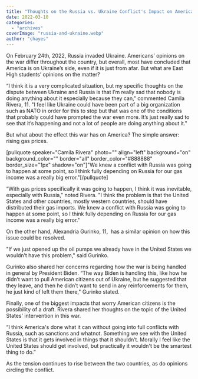 ```yaml
---
title: "Thoughts on the Russia vs. Ukraine Conflict's Impact on America"
date: 2022-03-10
categories: 
  - "archives"
coverImage: "russia-and-ukraine.webp"
author: "chayes"
---
```


On February 24th, 2022, Russia invaded Ukraine. Americans’ opinions on the war differ throughout the country, but overall, most have concluded that America is on Ukraine’s side, even if it is just from afar. But what are East High students’ opinions on the matter?

“I think it is a very complicated situation, but my specific thoughts on the dispute between Ukraine and Russia is that I’m really sad that nobody is doing anything about it especially because they can," commented Camila Rivera, 11. "I feel like Ukraine could have been part of a big organization such as NATO in order for this to stop but that was one of the conditions that probably could have prompted the war even more. It’s just really sad to see that it’s happening and not a lot of people are doing anything about it."

But what about the effect this war has on America? The simple answer: rising gas prices.

\[pullquote speaker="Camila Rivera" photo="" align="left" background="on" background\_color="" border="all" border\_color="#888888" border\_size="1px" shadow="on"\]"We knew a conflict with Russia was going to happen at some point, so I think fully depending on Russia for our gas income was a really big error."\[/pullquote\]

“With gas prices specifically it was going to happen, I think it was inevitable, especially with Russia," noted Rivera. "I think the problem is that the United States and other countries, mostly western countries, should have distributed their gas imports. We knew a conflict with Russia was going to happen at some point, so I think fully depending on Russia for our gas income was a really big error."

On the other hand, Alexandria Gurinko, 11,  has a similar opinion on how this issue could be resolved.

"If we just opened up the oil pumps we already have in the United States we wouldn’t have this problem," said Gurinko.

Gurinko also shared her concerns regarding how the war is being handled in general by President Biden. “The way Biden is handling this, like how he didn’t want to pull American citizens out of Ukraine, but he suggested that they leave, and then he didn’t want to send in any reinforcements for them, he just kind of left them there," Gurinko stated.

Finally, one of the biggest impacts that worry American citizens is the possibility of a draft. Rivera shared her thoughts on the topic of the United States' intervention in this war.

“I think America's done what it can without going into full conflicts with Russia, such as sanctions and whatnot. Something we see with the United States is that it gets involved in things that it shouldn’t. Morally I feel like the United States should get involved, but practically it wouldn't be the smartest thing to do.”

As the tension continues to rise between the two countries, as do opinions circling the conflict.
